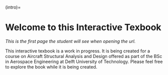 (intro)=
# Welcome to this Interactive Texbook

_This is the first page the student will see when opening the url._

This interactive texbook is a work in progress. It is being created for a course on Aircraft Structural Analysis and Design offered as part of the BSc in Aerospace Engineering at Delft University of Technology. Please feel free to explore the book while it is being created.